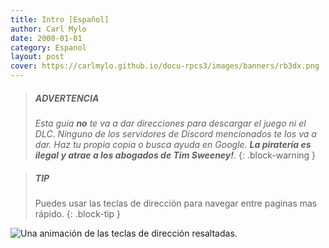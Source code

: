 ```yaml
---
title: Intro [Español]
author: Carl Mylo
date: 2000-01-01
category: Espanol
layout: post
cover: https://carlmylo.github.io/docu-rpcs3/images/banners/rb3dx.png
---
```


> ##### ADVERTENCIA
>
> _Esta guía **no** te va a dar direcciones para descargar el juego ni el DLC. Ninguno de los servidores de Discord mencionados te los va a dar. Haz tu propia copia o busca ayuda en Google. **La piratería es ilegal y atrae a los abogados de Tim Sweeney!**._
{: .block-warning  }

> ##### TIP
>
> Puedes usar las teclas de dirección para navegar entre paginas mas rápido.
{: .block-tip }

![Una animación de las teclas de dirección resaltadas.](https://carlmylo.github.io/docu-rpcs3/images/xtra/arrows.gif "Teclas de dirección")